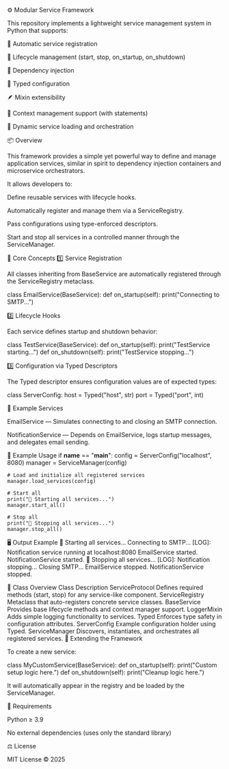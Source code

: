 ⚙️ Modular Service Framework

This repository implements a lightweight service management system in Python that supports:

🧩 Automatic service registration

🔄 Lifecycle management (start, stop, on_startup, on_shutdown)

🔗 Dependency injection

🧱 Typed configuration

🪶 Mixin extensibility

🧭 Context management support (with statements)

🧰 Dynamic service loading and orchestration

📦 Overview

This framework provides a simple yet powerful way to define and manage application services, similar in spirit to dependency injection containers and microservice orchestrators.

It allows developers to:

Define reusable services with lifecycle hooks.

Automatically register and manage them via a ServiceRegistry.

Pass configurations using type-enforced descriptors.

Start and stop all services in a controlled manner through the ServiceManager.

🧠 Core Concepts
1️⃣ Service Registration

All classes inheriting from BaseService are automatically registered through the ServiceRegistry metaclass.

class EmailService(BaseService):
    def on_startup(self):
        print("Connecting to SMTP...")

2️⃣ Lifecycle Hooks

Each service defines startup and shutdown behavior:

class TestService(BaseService):
    def on_startup(self):
        print("TestService starting...")
    def on_shutdown(self):
        print("TestService stopping...")

3️⃣ Configuration via Typed Descriptors

The Typed descriptor ensures configuration values are of expected types:

class ServerConfig:
    host = Typed("host", str)
    port = Typed("port", int)

🧩 Example Services

EmailService — Simulates connecting to and closing an SMTP connection.

NotificationService — Depends on EmailService, logs startup messages, and delegates email sending.

🧠 Example Usage
if __name__ == "__main__":
    config = ServerConfig("localhost", 8080)
    manager = ServiceManager(config)

    # Load and initialize all registered services
    manager.load_services(config)

    # Start all
    print("🚀 Starting all services...")
    manager.start_all()

    # Stop all
    print("🛑 Stopping all services...")
    manager.stop_all()

🖥️ Output Example
🚀 Starting all services...
Connecting to SMTP...
[LOG]: Notification service running at localhost:8080
EmailService started.
NotificationService started.
🛑 Stopping all services...
[LOG]: Notification stopping...
Closing SMTP...
EmailService stopped.
NotificationService stopped.

🧱 Class Overview
Class	Description
ServiceProtocol	Defines required methods (start, stop) for any service-like component.
ServiceRegistry	Metaclass that auto-registers concrete service classes.
BaseService	Provides base lifecycle methods and context manager support.
LoggerMixin	Adds simple logging functionality to services.
Typed	Enforces type safety in configuration attributes.
ServerConfig	Example configuration holder using Typed.
ServiceManager	Discovers, instantiates, and orchestrates all registered services.
🧩 Extending the Framework

To create a new service:

class MyCustomService(BaseService):
    def on_startup(self):
        print("Custom setup logic here.")
    def on_shutdown(self):
        print("Cleanup logic here.")


It will automatically appear in the registry and be loaded by the ServiceManager.

🧰 Requirements

Python ≥ 3.9

No external dependencies (uses only the standard library)

⚖️ License

MIT License © 2025